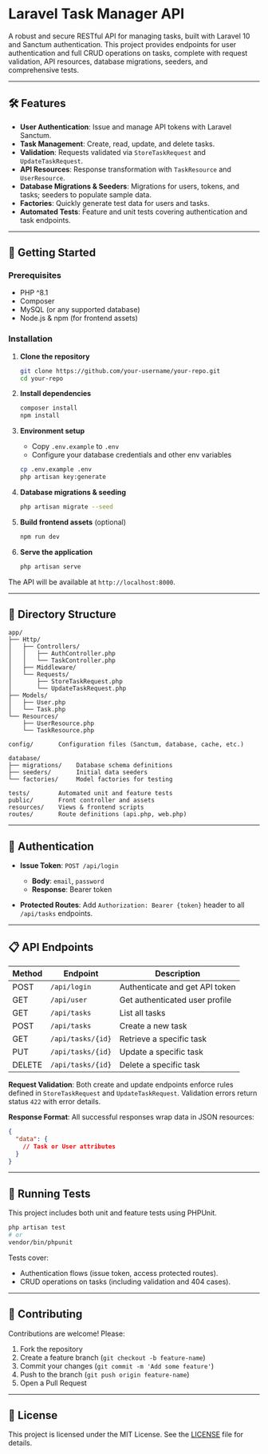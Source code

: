 # Laravel Task Manager API

A robust and secure RESTful API for managing tasks, built with Laravel 10 and Sanctum authentication. This project provides endpoints for user authentication and full CRUD operations on tasks, complete with request validation, API resources, database migrations, seeders, and comprehensive tests.

---

## 🛠️ Features

* **User Authentication**: Issue and manage API tokens with Laravel Sanctum.
* **Task Management**: Create, read, update, and delete tasks.
* **Validation**: Requests validated via `StoreTaskRequest` and `UpdateTaskRequest`.
* **API Resources**: Response transformation with `TaskResource` and `UserResource`.
* **Database Migrations & Seeders**: Migrations for users, tokens, and tasks; seeders to populate sample data.
* **Factories**: Quickly generate test data for users and tasks.
* **Automated Tests**: Feature and unit tests covering authentication and task endpoints.

---

## 🚀 Getting Started

### Prerequisites

* PHP ^8.1
* Composer
* MySQL (or any supported database)
* Node.js & npm (for frontend assets)

### Installation

1. **Clone the repository**

   ```bash
   git clone https://github.com/your-username/your-repo.git
   cd your-repo
   ```

2. **Install dependencies**

   ```bash
   composer install
   npm install
   ```

3. **Environment setup**

   * Copy `.env.example` to `.env`
   * Configure your database credentials and other env variables

   ```bash
   cp .env.example .env
   php artisan key:generate
   ```

4. **Database migrations & seeding**

   ```bash
   php artisan migrate --seed
   ```

5. **Build frontend assets** (optional)

   ```bash
   npm run dev
   ```

6. **Serve the application**

   ```bash
   php artisan serve
   ```

The API will be available at `http://localhost:8000`.

---

## 📐 Directory Structure

```
app/
├── Http/
│   ├── Controllers/
│   │   ├── AuthController.php
│   │   └── TaskController.php
│   ├── Middleware/
│   └── Requests/
│       ├── StoreTaskRequest.php
│       └── UpdateTaskRequest.php
├── Models/
│   ├── User.php
│   └── Task.php
└── Resources/
    ├── UserResource.php
    └── TaskResource.php

config/       Configuration files (Sanctum, database, cache, etc.)

database/
├── migrations/    Database schema definitions
├── seeders/       Initial data seeders
└── factories/     Model factories for testing

tests/        Automated unit and feature tests
public/       Front controller and assets
resources/    Views & frontend scripts
routes/       Route definitions (api.php, web.php)

```

---

## 🔑 Authentication

* **Issue Token**: `POST /api/login`

  * **Body**: `email`, `password`
  * **Response**: Bearer token

* **Protected Routes**: Add `Authorization: Bearer {token}` header to all `/api/tasks` endpoints.

---

## 📋 API Endpoints

| Method | Endpoint          | Description                    |
| ------ | ----------------- | ------------------------------ |
| POST   | `/api/login`      | Authenticate and get API token |
| GET    | `/api/user`       | Get authenticated user profile |
| GET    | `/api/tasks`      | List all tasks                 |
| POST   | `/api/tasks`      | Create a new task              |
| GET    | `/api/tasks/{id}` | Retrieve a specific task       |
| PUT    | `/api/tasks/{id}` | Update a specific task         |
| DELETE | `/api/tasks/{id}` | Delete a specific task         |

**Request Validation**: Both create and update endpoints enforce rules defined in `StoreTaskRequest` and `UpdateTaskRequest`. Validation errors return status `422` with error details.

**Response Format**: All successful responses wrap data in JSON resources:

```json
{
  "data": {
    // Task or User attributes
  }
}
```

---

## 🧪 Running Tests

This project includes both unit and feature tests using PHPUnit.

```bash
php artisan test
# or
vendor/bin/phpunit
```

Tests cover:

* Authentication flows (issue token, access protected routes).
* CRUD operations on tasks (including validation and 404 cases).

---

## 🤝 Contributing

Contributions are welcome! Please:

1. Fork the repository
2. Create a feature branch (`git checkout -b feature-name`)
3. Commit your changes (`git commit -m 'Add some feature'`)
4. Push to the branch (`git push origin feature-name`)
5. Open a Pull Request

---

## 📄 License

This project is licensed under the MIT License. See the [LICENSE](LICENSE) file for details.
